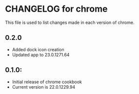 # CHANGELOG for chrome

This file is used to list changes made in each version of chrome.

## 0.2.0

* Added dock icon creation
* Updated app to 23.0.1271.64

## 0.1.0:

* Initial release of chrome cookbook
* Current version is 22.0.1229.94